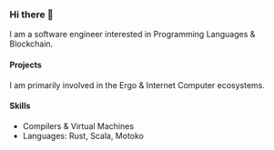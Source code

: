 ### Hi there 👋

I am a software engineer interested in Programming Languages & Blockchain.

#### Projects
I am primarily involved in the Ergo & Internet Computer ecosystems.

#### Skills
- Compilers & Virtual Machines
- Languages: Rust, Scala, Motoko
